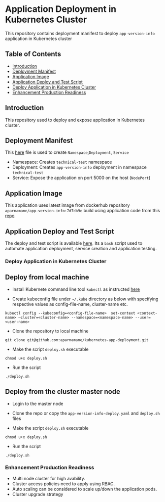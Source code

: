 # Application Deployment in Kubernetes Cluster
  This repository contains deployment manifest to deploy `app-version-info` application in Kubernetes cluster

## Table of Contents
  - [Introduction](#introduction)
  - [Deployment Manifest](#deployment-manifest)
  - [Application Image](#application-image)
  - [Application Deploy and Test Script](#application-deploy-and-test-script)
  - [Deploy Application in Kubernetes Cluster](#deploy-application-in-Kubernetes-cluster)
  - [Enhancement Production Readiness](#enhancement-production-Readiness)


## Introduction

This repository used to deploy and expose application in Kubernetes cluster.

## Deployment Manifest

This [here](app-version-info-deploy.yaml) file is used to create `Namespace`,`Deployment`, `Service`

- Namespace: Creates `technical-test` namespace
- Deployment: Creates `app-version-info` deployment in namespace `technical-test`
- Service: Expose the application on port 5000 on the host (`NodePort`)


## Application Image

This application uses latest image from dockerhub repository `aparnamane/app-version-info:7d7db9e` build using application code from this [repo](https://github.com/aparnamane/application-version-info)


## Application Deploy and Test Script

The deploy and test script is available [here](deploy.sh). Its a `bash` script used to automate application deployment, service creation and application testing.

### Deploy Application in Kubernetes Cluster

## Deploy from local machine

- Install Kubernete command line tool `kubectl` as instructed [here](https://kubernetes.io/docs/tasks/tools/install-kubectl/)

- Create kubeconfig file under `~/.kube` directory as below with specifying respective values as config-file-name, cluster-name etc.

`kubectl config --kubeconfig=<config-file-name>  set-context <context-name> —cluster=<cluster-name> --namespace=<namespace-name> --user=<user-name>`

- Clone the repository to local machine

`git clone git@github.com:aparnamane/kubernetes-app-deployment.git`

- Make the script `deploy.sh` executable

`chmod u+x deploy.sh`

- Run the script

`./deploy.sh`

  
## Deploy from the cluster master node

- Login to the master node

- Clone the repo or copy the `app-version-info-deploy.yaml` and `deploy.sh` files

- Make the script `deploy.sh` executable

`chmod u+x deploy.sh`

- Run the script

`./deploy.sh`


### Enhancement Production Readiness

- Multi node cluster for high avability.
- Cluster access policies need to apply using RBAC.
- Auto scaling can be considered to scale up/down the application pods.
- Cluster upgrade strategy 


